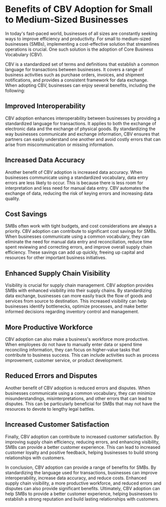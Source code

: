 # Benefits of CBV Adoption for Small to Medium-Sized Businesses

In today's fast-paced world, businesses of all sizes are constantly seeking ways to improve efficiency and productivity. For small to medium-sized businesses (SMBs), implementing a cost-effective solution that streamlines operations is crucial. One such solution is the adoption of Core Business Vocabulary (CBV).

CBV is a standardized set of terms and definitions that establish a common language for transactions between businesses. It covers a range of business activities such as purchase orders, invoices, and shipment notifications, and provides a consistent framework for data exchange. When adopting CBV, businesses can enjoy several benefits, including the following:

## Improved Interoperability

CBV adoption enhances interoperability between businesses by providing a standardized language for transactions. It applies to both the exchange of electronic data and the exchange of physical goods. By standardizing the way businesses communicate and exchange information, CBV ensures that partners can easily understand one another and avoid costly errors that can arise from miscommunication or missing information.

## Increased Data Accuracy

Another benefit of CBV adoption is increased data accuracy. When businesses communicate using a standardized vocabulary, data entry errors are less likely to occur. This is because there is less room for interpretation and less need for manual data entry. CBV automates the exchange of data, reducing the risk of keying errors and increasing data quality.

## Cost Savings

SMBs often work with tight budgets, and cost considerations are always a priority. CBV adoption can contribute to significant cost savings for SMBs. When businesses communicate using a common vocabulary, they can eliminate the need for manual data entry and reconciliation, reduce time spent reviewing and correcting errors, and improve overall supply chain efficiency. These savings can add up quickly, freeing up capital and resources for other important business initiatives.

## Enhanced Supply Chain Visibility

Visibility is crucial for supply chain management. CBV adoption provides SMBs with enhanced visibility into their supply chains. By standardizing data exchange, businesses can more easily track the flow of goods and services from source to destination. This increased visibility can help businesses identify bottlenecks, optimize processes, and make better informed decisions regarding inventory control and management.

## More Productive Workforce

CBV adoption can also make a business's workforce more productive. When employees do not have to manually enter data or spend time reconciling information, they can focus on higher-value tasks that contribute to business success. This can include activities such as process improvement, customer service, or product development.

## Reduced Errors and Disputes

Another benefit of CBV adoption is reduced errors and disputes. When businesses communicate using a common vocabulary, they can minimize misunderstandings, misinterpretations, and other errors that can lead to disputes. This can be particularly beneficial for SMBs that may not have the resources to devote to lengthy legal battles.

## Increased Customer Satisfaction

Finally, CBV adoption can contribute to increased customer satisfaction. By improving supply chain efficiency, reducing errors, and enhancing visibility, SMBs can provide a better customer experience. This can lead to increased customer loyalty and positive feedback, helping businesses to build strong relationships with customers.

In conclusion, CBV adoption can provide a range of benefits for SMBs. By standardizing the language used for transactions, businesses can improve interoperability, increase data accuracy, and reduce costs. Enhanced supply chain visibility, a more productive workforce, and reduced errors and disputes can also provide significant benefits. Ultimately, CBV adoption can help SMBs to provide a better customer experience, helping businesses to establish a strong reputation and build lasting relationships with customers.
